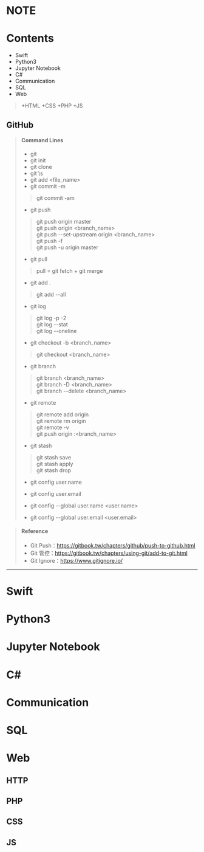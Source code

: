 # NOTE
# Contents

+ Swift
+ Python3
+ Jupyter Notebook
+ C#
+ Communication
+ SQL
+ Web
> +HTML
> +CSS
> +PHP
> +JS


## GitHub
> #### Command Lines
> + git 
> + git init
> + git clone <https>
> + git \s
> + git add <file_name>
> + git commit -m <commit>
> > git commit -am <commit>
> + git push
> > git push origin master  
> > git push origin <branch_name>  
> > git push --set-upstream origin <branch_name>  
> > git push -f  
> > git push -u origin master  
> + git pull
> > pull = git fetch + git merge
> + git add .
> > git add --all
> + git log
> > git log -p -2  
> > git log --stat  
> > git log --oneline  
> + git checkout -b <branch_name>
> > git checkout <branch_name>
> + git branch
> > git branch <branch_name>  
> > git branch -D <branch_name>  
> > git branch --delete <branch_name>  
> 
> + git remote
> > git remote add origin  
> > git remote rm origin  
> > git remote -v  
> > git push origin :<branch_name>  
> 
> + git stash
> > git stash save  
> > git stash apply  
> > git stash drop  
> 
> + git config user.name
> + git config user.email
> 
> + git config --global user.name <user.name>
> + git config --global user.email <user.email>


> #### Reference
> + Git Push：https://gitbook.tw/chapters/github/push-to-github.html
> + Git 管控：https://gitbook.tw/chapters/using-git/add-to-git.html
> + Git Ignore：https://www.gitignore.io/

----


# Swift
# Python3
# Jupyter Notebook
# C#
# Communication
# SQL
# Web
## HTTP
## PHP
## CSS
## JS
